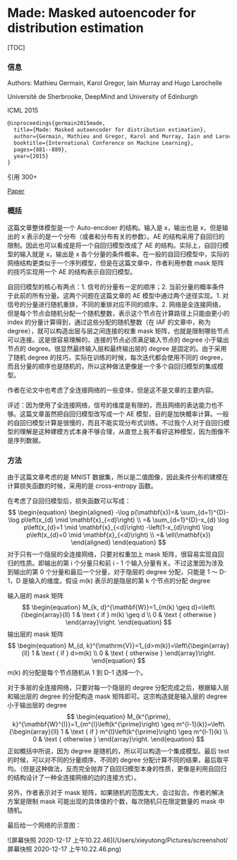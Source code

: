 # Made: Masked autoencoder for distribution estimation

[TOC]

### 信息

Authors: Mathieu Germain, Karol Gregor, Iain Murray and Hugo Larochelle

Université de Sherbrooke, DeepMind and University of Edinburgh

ICML 2015

```latex
@inproceedings{germain2015made,
  title={Made: Masked autoencoder for distribution estimation},
  author={Germain, Mathieu and Gregor, Karol and Murray, Iain and Larochelle, Hugo},
  booktitle={International Conference on Machine Learning},
  pages={881--889},
  year={2015}
}
```

引用 300+

[Paper](/Users/xieyutong/Documents/Research/PaperReading/Papers/made-masked-autoencoder-for-distribution-estimation.pdf) 



### 概括

这篇文章整体模型是一个 Auto-encdoer 的结构。输入是 x，输出也是 x，但是输出的 x 表示的是一个分布（或者和分布有关的参数）。AE 的结构采用了自回归的限制。因此也可以看成是将一个自回归模型改成了 AE 的结构。实际上，自回归模型的输入就是 x，输出是 x 各个分量的条件概率。在一般的自回归模型中，实际的网络结构更类似于一个序列模型，但是在这篇文章中，作者利用参数 mask 矩阵的技巧实现用一个 AE 的结构表示自回归模型。

自回归模型的核心有两点：1. 信号的分量有一定的顺序；2. 当前分量的概率条件于此前的所有分量。这两个问题在这篇文章的 AE 模型中通过两个途径实现。1. 对信号的分量进行随机重排，不同的重排对应不同的顺序。2. 网络是全连接网络，但是每个节点会随机分配一个随机整数，表示这个节点在计算路径上只能由更小的 index 的分量计算得到，通过这些分配的随机整数（在 IAF 的文章中，称为 degree），就可以构造出层与层之间连接的权重 mask 矩阵，也就是限制哪些节点可以连接。这是很容易理解的，连接的节点必须满足输入节点的 degree 小于输出节点的 degree。很显然最终输入层和最终输出层的 degree 是固定的。由于采用了随机 degree 的技巧，实际在训练的时候，每次迭代都会使用不同的 degree，而且分量的顺序也是随机的，所以这种做法更像是一个多个自回归模型的集成模型。

作者在论文中也考虑了全连接网络的一些变体，但是这不是文章的主要内容。

评述：因为使用了全连接网络，信号的维度是有限的，而且网络的表达能力也不够。这篇文章虽然把自回归模型改写成一个 AE 模型，目的是加快概率计算。一般的自回归模型计算是很慢的，而且不能实现分布式训练。不过我个人对于自回归模型的理解是这种建模方式本身不够合理，从直觉上我不看好这种模型，因为图像不是序列数据。



### 方法

由于这篇文章考虑的是 MNIST 数据集，所以是二值图像，因此条件分布的建模在计算损失函数的时候，采用的是 cross-entropy 函数。

在考虑了自回归模型后，损失函数可以写成：
$$
\begin{equation}
\begin{aligned}
-\log p(\mathbf{x})=& \sum_{d=1}^{D}-\log p\left(x_{d} \mid \mathbf{x}_{<d}\right) \\
=& \sum_{d=1}^{D}-x_{d} \log p\left(x_{d}=1 \mid \mathbf{x}_{<d}\right) -\left(1-x_{d}\right) \log p\left(x_{d}=0 \mid \mathbf{x}_{<d}\right) \\
=& \ell(\mathbf{x})
\end{aligned}
\end{equation}
$$
对于只有一个隐层的全连接网络，只要对权重加上 mask 矩阵，很容易实现自回归的性质。即输出的第 i 个分量只和前 i - 1 个输入分量有关。不过这里因为涉及到输出的第 0 个分量和最后一个分量，对于隐层的 degree 分配，只能是 1 ～ D-1，D 是输入的维度。假设 m(k) 表示的是隐层的第 k 个节点的分配 degree

输入层的 mask 矩阵
$$
\begin{equation}
M_{k, d}^{\mathbf{W}}=1_{m(k) \geq d}=\left\{\begin{array}{ll}
1 & \text { if } m(k) \geq d \\
0 & \text { otherwise }
\end{array}\right.
\end{equation}
$$
输出层的 mask 矩阵
$$
\begin{equation}
M_{d, k}^{\mathrm{V}}=1_{d>m(k)}=\left\{\begin{array}{ll}
1 & \text { if } d>m(k) \\
0 & \text { otherwise }
\end{array}\right.
\end{equation}
$$
m(k) 的分配是每个节点随机从 1 到 D-1 选择一个。

对于多层的全连接网络，只要对每一个隐层的 degree 分配完成之后，根据输入层和输出层的 degree 的分配构造 mask 矩阵即可。这宗构造就是输入层的 degree 小于输出层的 degree
$$
\begin{equation}
M_{k^{\prime}, k}^{\mathbf{W}^{l}}=1_{m^{l}\left(k^{\prime}\right) \geq m^{l-1}(k)}=\left\{\begin{array}{ll}
1 & \text { if } m^{l}\left(k^{\prime}\right) \geq m^{l-1}(k) \\
0 & \text { otherwise }
\end{array}\right.
\end{equation}
$$
正如概括中所说，因为 degree 是随机的，所以可以构造一个集成模型。最后 test 的时候，可以对不同的分量顺序、不同的 degree 分配计算不同的结果，最后取平均。（但是这种做法，反而完全抛弃了自回归模型本身的性质，更像是利用自回归的结构设计了一种全连接网络的边的连接方式）。

另外，作者表示对于 mask 矩阵，如果随机的范围太大，会过拟合。作者的解决方案是限制 mask 可能出现的具体值的个数，每次随机只在限定数量的 mask 中随机。

最后给一个网络的示意图：

![屏幕快照 2020-12-17 上午10.22.46](/Users/xieyutong/Pictures/screenshot/屏幕快照 2020-12-17 上午10.22.46.png)